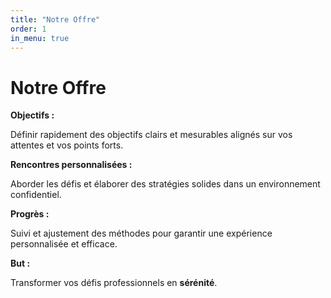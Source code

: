 ```yaml
---
title: "Notre Offre"
order: 1
in_menu: true
---
```

# Notre Offre

**Objectifs :**
 
Définir rapidement des objectifs clairs et mesurables alignés sur vos attentes et vos points forts.

**Rencontres personnalisées :**

Aborder les défis et élaborer des stratégies solides dans un environnement confidentiel.

**Progrès :**

Suivi et ajustement des méthodes pour garantir une expérience personnalisée et efficace.

**But :**

Transformer vos défis professionnels en **sérénité**. 